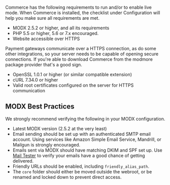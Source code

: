 Commerce has the following requirements to run and/or to enable live mode. When Commerce is installed, the checklist under Configuration will help you make sure all requirements are met. 

- MODX 2.5.2 or higher, and all its requirements
- PHP 5.5 or higher, 5.6 or 7.x encouraged. 
- Website accessible over HTTPS

Payment gateways communicate over a HTTPS connection, as do some other integrations, so your server needs to be capable of opening secure connections. If you're able to download Commerce from the modmore package provider that's a good sign.

- OpenSSL 1.0.1 or higher (or similar compatible extension)
- cURL 7.34.0 or higher
- Valid root certificates configured on the server for HTTPS communication

## MODX Best Practices

We strongly recommend verifying the following in your MODX configuration.

- Latest MODX version (2.5.2 at the very least)
- Email sending should be set up with an authenticated SMTP email account. Using services like Amazon Simple Email Service, Mandrill, or Mailgun is strongly encouraged. 
- Emails sent via MODX should have matching DKIM and SPF set up. Use [Mail Tester](https://www.mail-tester.com/) to verify your emails have a good chance of getting delivered. 
- Friendly URLs should be enabled, including `friendly_alias_path`. 
- The `core` folder should either be moved outside the webroot, or be renamed and locked down to prevent direct access. 


